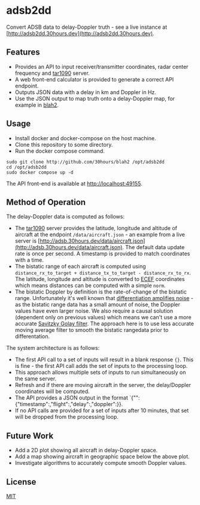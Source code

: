 # adsb2dd

Convert ADSB data to delay-Doppler truth - see a live instance at [http://adsb2dd.30hours.dev](http://adsb2dd.30hours.dev).

## Features

- Provides an API to input receiver/transmitter coordinates, radar center frequency and [tar1090](https://github.com/wiedehopf/tar1090) server.
- A web front-end calculator is provided to generate a correct API endpoint.
- Outputs JSON data with a delay in km and Doppler in Hz.
- Use the JSON output to map truth onto a delay-Doppler map, for example in [blah2](http://github.com/30hours/blah2).

## Usage

- Install docker and docker-compose on the host machine.
- Clone this repository to some directory.
- Run the docker compose command.

```
sudo git clone http://github.com/30hours/blah2 /opt/adsb2dd
cd /opt/adsb2dd
sudo docker compose up -d
```

The API front-end is available at [http://localhost:49155](http://localhost:49155).

## Method of Operation

The delay-Doppler data is computed as follows:

- The [tar1090](https://github.com/wiedehopf/tar1090) server provides the latitude, longitude and altitude of aircraft at the endpoint `/data/aircraft.json` - an example from a live server is [http://adsb.30hours.dev/data/aircraft.json](http://adsb.30hours.dev/data/aircraft.json). The default data update rate is once per second. A timestamp is provided to match coordinates with a time.
- The bistatic range of each aircraft is computed using `distance_rx_to_target + distance_tx_to_target - distance_rx_to_rx`. The latitude, longitude and altitude is converted to [ECEF](https://en.wikipedia.org/wiki/Earth-centered,_Earth-fixed_coordinate_system) coordinates which means distances can be computed with a simple `norm`. 
- The bistatic Doppler by definition is the rate-of-change of the bistatic range. Unfortunately it's well known that [differentiation amplifies noise](https://dsp.stackexchange.com/questions/16540/derivative-of-noisy-signal) - as the bistatic range data has a small amount of noise, the Doppler values have even larger noise. We also require a causal solution (dependent only on previous values) which means we can't use a more accurate [Savitzky Golay filter](https://en.wikipedia.org/wiki/Savitzky%E2%80%93Golay_filter). The approach here is to use less accurate moving average filter to smooth the bistatic rangedata prior to differentation.

The system architecture is as follows:

- The first API call to a set of inputs will result in a blank response `{}`. This is fine - the first API call adds the set of inputs to the processing loop.
- This approach allows multiple sets of inputs to run simultaneously on the same server.
- Refresh and if there are moving aircraft in the server, the delay/Doppler coordinates will be computed.
- The API provides a JSON output in the format `{"<hex-code>":{"timestamp":<timestamp>,"flight":<flight-number>,"delay":<delay>,"doppler":<doppler>}}.
- If no API calls are provided for a set of inputs after 10 minutes, that set will be dropped from the processing loop.

## Future Work

- Add a 2D plot showing all aircraft in delay-Doppler space.
- Add a map showing aircraft in geographic space below the above plot.
- Investigate algorithms to accurately compute smooth Doppler values.

## License

[MIT](https://choosealicense.com/licenses/mit/)
